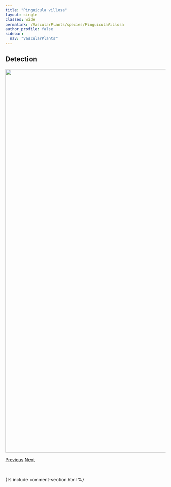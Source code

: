 ```yaml
---
title: "Pinguicula villosa"
layout: single
classes: wide
permalink: /VascularPlants/species/PinguiculaVillosa
author_profile: false
sidebar:
  nav: "VascularPlants"
---
```


<h2>Detection</h2>

<a href="https://drive.google.com/uc?export=view&id=1cOu5VBUbRsCDDV-lNMDb6HoXSD3M0ZKH">
<img src="https://drive.google.com/uc?export=view&id=1cOu5VBUbRsCDDV-lNMDb6HoXSD3M0ZKH" height = "1200" width = "800">
</a>


<a href="/DevelopmentWebsite/VascularPlants/species/PilosellaTristis" class="pagination--pager" title="Pilosella tristis">Previous</a> <a href="/DevelopmentWebsite/VascularPlants/species/PinguiculaVulgaris" class="pagination--pager" title="Pinguicula vulgaris">Next</a>

<p>&nbsp;</p>

{% include comment-section.html %}
